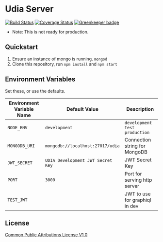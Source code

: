 # Udia Server

[![Build Status](https://travis-ci.org/udia-software/udia-server.svg?branch=master)](https://travis-ci.org/udia-software/udia-server)
[![Coverage Status](https://coveralls.io/repos/github/udia-software/udia-server/badge.svg?branch=master)](https://coveralls.io/github/udia-software/udia-server?branch=master)
[![Greenkeeper badge](https://badges.greenkeeper.io/udia-software/udia-server.svg)](https://greenkeeper.io/)

* Note: This is not ready for production.

## Quickstart

1. Ensure an instance of mongo is running. `mongod`
2. Clone this repository, run `npm install` and `npm start`

## Environment Variables

Set these, or use the defaults.

| Environment Variable Name | Default Value                     | Description                       |
|---------------------------|-----------------------------------|-----------------------------------|
| `NODE_ENV`                | `development`                     | `development` `test` `production` |
| `MONGODB_URI`             | `mongodb://localhost:27017/udia`  | Connection string for MongoDB     |
| `JWT_SECRET`              | `UDIA Development JWT Secret Key` | JWT Secret Key                    |
| `PORT`                    | `3000`                            | Port for serving http server      |
| `TEST_JWT`                | ` `                               | JWT to use for graphiql in dev    |

## License

[Common Public Attributions License V1.0](LICENSE)
